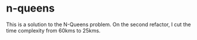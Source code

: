 # n-queens

This is a solution to the N-Queens problem. On the second refactor, I cut the time complexity from 60kms to 25kms. 
